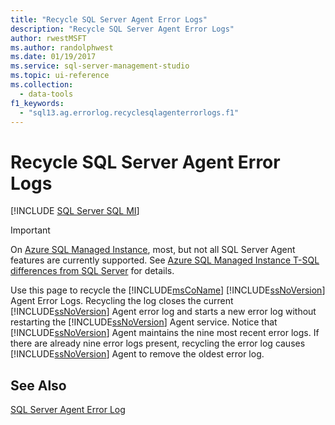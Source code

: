 ```yaml
---
title: "Recycle SQL Server Agent Error Logs"
description: "Recycle SQL Server Agent Error Logs"
author: rwestMSFT
ms.author: randolphwest
ms.date: 01/19/2017
ms.service: sql-server-management-studio
ms.topic: ui-reference
ms.collection:
  - data-tools
f1_keywords:
  - "sql13.ag.errorlog.recyclesqlagenterrorlogs.f1"
---
```

# Recycle SQL Server Agent Error Logs
[!INCLUDE [SQL Server SQL MI](../includes/applies-to-version/sql-asdbmi.md)]

> [!IMPORTANT]  
> On [Azure SQL Managed Instance](/azure/sql-database/sql-database-managed-instance), most, but not all SQL Server Agent features are currently supported. See [Azure SQL Managed Instance T-SQL differences from SQL Server](/azure/sql-database/sql-database-managed-instance-transact-sql-information#sql-server-agent) for details.

Use this page to recycle the [!INCLUDE[msCoName](../includes/msconame-md.md)] [!INCLUDE[ssNoVersion](../includes/ssnoversion-md.md)] Agent Error Logs. Recycling the log closes the current [!INCLUDE[ssNoVersion](../includes/ssnoversion-md.md)] Agent error log and starts a new error log without restarting the [!INCLUDE[ssNoVersion](../includes/ssnoversion-md.md)] Agent service. Notice that [!INCLUDE[ssNoVersion](../includes/ssnoversion-md.md)] Agent maintains the nine most recent error logs. If there are already nine error logs present, recycling the error log causes [!INCLUDE[ssNoVersion](../includes/ssnoversion-md.md)] Agent to remove the oldest error log.  
  
## See Also  
[SQL Server Agent Error Log](sql-server-agent-error-log.md)  
